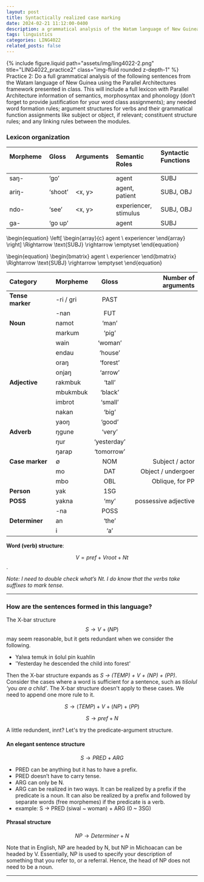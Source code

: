 ```yaml
---
layout: post
title: Syntactically realized case marking
date: 2024-02-21 11:12:00-0400
description: a grammatical analysis of the Watam language of New Guinea using the Parallel Architectures framework
tags: linguistics
categories: LING4022
related_posts: false
---
```




<div class="row">
    <div class="col-sm mt-3 mt-md-0">
        {% include figure.liquid path="assets/img/ling4022-2.png" title="LING4022_practice2" class="img-fluid rounded z-depth-1" %}
    </div>
</div>
<div class="caption">
    Practice 2: Do a full grammatical analysis of the following sentences from the Watam language of New Guinea using the Parallel Architectures framework presented in class. This will include a full lexicon with Parallel Architecture information of semantics, morphosyntax and phonology (don’t forget to provide justification for your word class assignments); any needed word formation rules; argument structures for verbs and their grammatical function assignments like subject or object, if relevant; constituent structure rules; and any linking rules between the modules.
</div>

### Lexicon organization

| Morpheme &nbsp; &nbsp; &nbsp; &nbsp; | Gloss &nbsp; &nbsp; &nbsp; &nbsp;  | Arguments  &nbsp; &nbsp; &nbsp; &nbsp;| Semantic Roles      &nbsp; &nbsp; &nbsp; &nbsp;    | Syntactic Functions  &nbsp; &nbsp; &nbsp; &nbsp;|
| :------- | :------- | :-------- | :--------------------- | :------------------ |
| saŋ-     | ‘go’     | <x>       | agent                  | SUBJ                |
| ariŋ-    | ‘shoot’  | <x, y>    | agent, patient         | SUBJ, OBJ           |
| ndo-     | ‘see’    | <x, y>    | experiencer, stimulus  | SUBJ, OBJ           |
| ga-      | ‘go up’  | <x>       | agent                  | SUBJ                |


\begin{equation}
\left[ \begin{array}{c}
agent \\
experiencer
\end{array} \right]
\Rightarrow \text{SUBJ} \rightarrow \emptyset
\end{equation}


\begin{equation}
\begin{bmatrix}
agent \\
experiencer
\end{bmatrix}
\Rightarrow \text{SUBJ} \rightarrow \emptyset
\end{equation}



| Category          | Morpheme   | Gloss          | Number of arguments |
| :---------------- | :--------- | :------------: | ------------------: |
| **Tense marker**  | -ri / gri  | PAST           |                     |
|                   | -nan       | FUT            |                     |
| **Noun**          | namot      | ‘man’          |                     |
|                   | markum     | ‘pig’          |                     |
|                   | wain       | ‘woman’        |                     |
|                   | endau      | ‘house’        |                     |
|                   | oraŋ       | ‘forest’       |                     |
|                   | onjaŋ      | ‘arrow’        |                     |
| **Adjective**     | rakmbuk    | ‘tall’         |                     |
|                   | mbukmbuk   | ‘black’        |                     |
|                   | imbrot     | ‘small’        |                     |
|                   | nakan      | ‘big’          |                     |
|                   | yaoŋ       | ‘good’         |                     |
| **Adverb**        | ŋgune      | ‘very’         |                     |
|                   | ŋur        | ‘yesterday’    |                     |
|                   | ŋarap      | ‘tomorrow’     |                     |
| **Case marker**   | ∅          | NOM            | Subject / actor     |
|                   | mo         | DAT            | Object / undergoer  |
|                   | mbo        | OBL            | Oblique, for PP     |
| **Person**        | yak        | 1SG            |                     |
| **POSS**          | yakna      | ‘my’           | possessive adjective|
|                   | -na        | POSS           |                     |
| **Determiner**    | an         | ‘the’          |                     |
|                   | i          | ‘a’            |                     |


<p></p>

**Word (verb) structure**: 

$$ V = pref + Vroot + Nt $$. 

*Note: I need to double check what’s Nt. I do know that the verbs take suffixes to mark tense.*

<hr>

### How are the sentences formed in this language?

The X-bar structure $$ S → V + (NP) $$ may seem reasonable, but it gets redundant when we consider the following.
- Yalwa	 	    temuk		    in	šolul	pin	    kuahlin
- 'Yesterday	he descended	the	child	into	forest'

Then the X-bar structure expands as *S → (TEMP) + V + (NP) + (PP)*. Consider the cases where a word is sufficient for a sentence, such as *tišolul ‘you are a child’*. The X-bar structure doesn't apply to these cases. We need to append one more rule to it.

$$
S → (TEMP)  + V + (NP) + (PP)
$$

$$
S → pref + N
$$

A little redundent, innt? Let's try the predicate-argument structure.

#### An elegant sentence structure

$$
S → PRED  +  ARG
$$

- PRED can be anything but it has to have a prefix. 
- PRED doesn’t have to carry tense.
- ARG can only be N. 
- ARG can be realized in two ways. It can be realized by a prefix if the predicate is a noun. It can also be realized by a prefix and followed by separate words (free morphemes)  if the predicate is a verb.
- example: S → PRED (siwal ~ woman) +  ARG (0 ~ 3SG)

#### Phrasal structure

$$ NP → Determiner + N $$

Note that in English, NP are headed by N, but NP in Michoacan can be headed by V. Essentially, NP is used to specify your description of something that you refer to, or a referral. Hence, the head of NP does not need to be a noun.

<hr>







